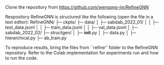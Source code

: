 Clone the repository from https://github.com/wengong-jin/RefineGNN

Respository RefineGNN is structured like the following (open the file in a text editor):
RefineGNN/
├─ ckpts/
├─ data/
│  ├─ sabdab_2022_01/
│  │  ├─ test_data.jsonl
│  │  ├─ train_data.jsonl
│  │  ├─ val_data.jsonl
│  ├─ sabdab_2022_02/
├─ structgen/
│  ├─ __init__.py
│  ├─ data.py
│  ├─ hierarchical.py
├─ ab_train.py

To reproduce results, bring the files from ``refine'' folder to the RefineGNN repository. Refer to the Colab implementation for experiments run and how to run the code.
